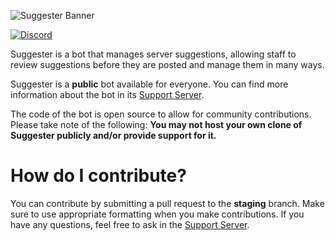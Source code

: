 ![Suggester Banner](https://cdn.discord.com/attachments/654421515646795784/671360271930884096/suggester_banner.png)

[![Discord](https://canary.discord.com/api/guilds/566002482166104066/widget.png)](https://discord.gg/a3NuakW)

Suggester is a bot that manages server suggestions, allowing staff to review suggestions before they are posted and manage them in many ways.

Suggester is a **public** bot available for everyone. You can find more information about the bot in its [Support Server](https://discord.gg/a3NuakW).

The code of the bot is open source to allow for community contributions. Please take note of the following:
**You may not host your own clone of Suggester publicly and/or provide support for it.**

# How do I contribute?
You can contribute by submitting a pull request to the **staging** branch. Make sure to use appropriate formatting when you make contributions. If you have any questions, feel free to ask in the [Support Server](https://discord.gg/a3NuakW).
